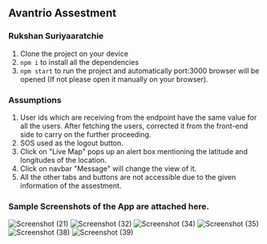 ## Avantrio Assestment

### Rukshan Suriyaaratchie

1. Clone the project on your device
2. `npm i` to install all the dependencies
3. `npm start` to run the project and automatically port:3000 browser will be opened (If not please open it manually on your browser).

### Assumptions

1. User ids which are receiving from the endpoint have the same value for all the users. After fetching the users, corrected it from the front-end side to carry on the further proceeding.
2. SOS used as the logout button.
3. Click on "Live Map" pops up an alert box mentioning the latitude and longitudes of the location.
4. Click on navbar "Message" will change the view of it.
5. All the other tabs and buttons are not accessible due to the given information of the assestment.


### Sample Screenshots of the App are attached here.

![Screenshot (21)](https://user-images.githubusercontent.com/51382542/114822108-36f18d80-9ddf-11eb-9aa6-de0a3043f2ac.png)
![Screenshot (32)](https://user-images.githubusercontent.com/51382542/114822355-8cc63580-9ddf-11eb-8273-11db2eea76ee.png)
![Screenshot (34)](https://user-images.githubusercontent.com/51382542/114842743-c48ca780-9df6-11eb-9b21-b303913b7ad5.png)
![Screenshot (35)](https://user-images.githubusercontent.com/51382542/114842753-c7879800-9df6-11eb-960b-76a16f370bd2.png)
![Screenshot (38)](https://user-images.githubusercontent.com/51382542/114858125-b2b30080-9e06-11eb-9eb5-d359d9c3e1ea.png)
![Screenshot (39)](https://user-images.githubusercontent.com/51382542/114858138-b6468780-9e06-11eb-9f67-3ee9aadc591a.png)
